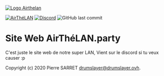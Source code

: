 [![Logo Airthelan](https://i.imgur.com/xnyLrWc.png)](https://airthelan.party)

[![AirThéLAN](https://img.shields.io/badge/AirTh%C3%A9LAN%20c'est-cool-green&style=for-the-badge)](https://discord.gg/ZvNpepk)
[![Discord](https://img.shields.io/discord/546369790990614533?color=e71f3c&label=Discord%20AirTh%C3%A9LAN&logo=discord&style=for-the-badge)](https://discord.gg/ZvNpepk)
![GitHub last commit](https://img.shields.io/github/last-commit/DrumSlayers/drumslayers.github.io?logo=github&style=for-the-badge)
# Site Web AirThéLAN.party

C'est juste le site web de notre super LAN,
Vient sur le discord si tu veux causer :p

Copyright (c) 2020 Pierre SARRET <drumslayer@drumslayer.ovh>.
